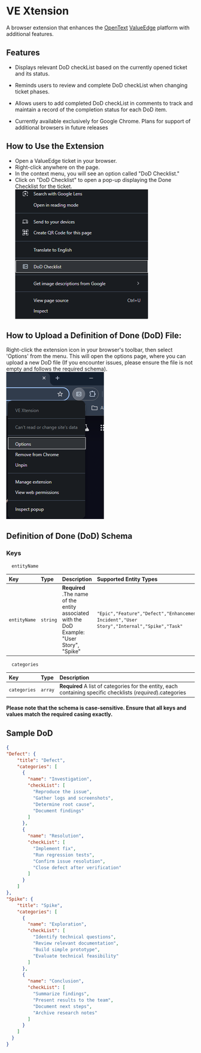 # VE Xtension
A browser extension that enhances the [OpenText](https://www.opentext.com/) [ValueEdge](https://admhelp.microfocus.com/octane/en/16.0.100-16.0.400/Online/Content/GetStarted/valueedge-intro-1.htm) platform with additional features.

## Features
- Displays relevant DoD checkList based on the currently opened ticket and its status.

- Reminds users to review and complete DoD checkList when changing ticket phases.

- Allows users to add completed DoD checkList in comments to track and maintain a record of the completion status for each DoD item.

- Currently available exclusively for Google Chrome. Plans for support of additional browsers in future releases

## How to Use the Extension
* Open a ValueEdge ticket in your browser.
* Right-click anywhere on the page.
* In the context menu, you will see an option called "DoD Checklist."
* Click on "DoD Checklist" to open a pop-up displaying the Done Checklist for the ticket.
![Screenshot for DoDcheckList](Screenshots/DoDCheckList.png)

## How to Upload a Definition of Done (DoD) File:
Right-click the extension icon in your browser's toolbar, then select 'Options' from the menu. This will open the options page, where you can upload a new DoD file (If you encounter issues, please ensure the file is not empty and follows the required schema).
![Screenshot for optionpage](Screenshots/OptionPage.png)

## Definition of Done (DoD) Schema 

### Keys

```
  entityName
```

| Key | Type     | Description                | Supported Entity Types|
| :-------- | :------- | :------------------------- |:------------------------- |
| `entityName` | `string` | **Required** .The name of the entity associated with the DoD Example: "User Story", "Spike"  | `"Epic","Feature","Defect","Enhancement","CPE Incident","User Story","Internal","Spike","Task"`



```
  categories
```

| Key | Type     | Description                       |
| :-------- | :------- | :-------------------------------- |
| `categories`      | `array` | **Required** A list of categories for the entity, each containing specific checklists (*required*).categories |

#### **Please note** that the schema is case-sensitive. Ensure that all keys and values match the required casing exactly.


## Sample DoD

```JSON
{
"Defect": {
    "title": "Defect",
    "categories": [
      {
        "name": "Investigation",
        "checkList": [
          "Reproduce the issue",
          "Gather logs and screenshots",
          "Determine root cause",
          "Document findings"
        ]
      },
      {
        "name": "Resolution",
        "checkList": [
          "Implement fix",
          "Run regression tests",
          "Confirm issue resolution",
          "Close defect after verification"
        ]
      }
    ]
},
"Spike": {
    "title": "Spike",
    "categories": [
      {
        "name": "Exploration",
        "checkList": [
          "Identify technical questions",
          "Review relevant documentation",
          "Build simple prototype",
          "Evaluate technical feasibility"
        ]
      },
      {
        "name": "Conclusion",
        "checkList": [
          "Summarize findings",
          "Present results to the team",
          "Document next steps",
          "Archive research notes"
        ]
      }
    ]
  }
}
```
